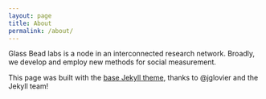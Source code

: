 ```yaml
---
layout: page
title: About
permalink: /about/
---
```

Glass Bead labs is a node in an interconnected research network. Broadly, we
develop and employ new methods for social measurement.

This page was built with the [base Jekyll theme](https://github.com/jglovier/jekyll-new),
thanks to @jglovier and the Jekyll team!

